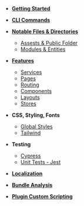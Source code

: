 - [**Getting Started**](Getting-Started.md)

- [**CLI Commands**](CLI-Commands.md)
- [**Notable Files & Directories**](Notable-Files.md)
  - [Assests & Public Folder](Assests-&-Public-Folder.md)
  - [Modules & Entities](Modules-&-Entities.md)
- [**Features**](Features.md)
    - [Services](Services.md)
    - [Pages](Pages.md)
    - [Routing](Routing.md)
    - [Components](Components.md)
    - [Layouts](Layouts.md)
    - [Stores](Stores.md)

- **CSS, Styling, Fonts**

  - [Global Styles](Global-Styles.md)
  - [Tailwind](Tailwind.md)

- **Testing**

  - [Cypress](Cypress.md)
  - [Unit Tests - Jest](Unit-Tests.md)

- [**Localization**](Localization.md)
- [**Bundle Analysis**](Bundle-Analysis.md)
- [**Plugin Custom Scripting**](Plugin-Custom-Scripting.md)
  
